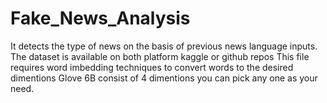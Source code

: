 # Fake_News_Analysis
It detects the type of news on the basis of previous news language inputs.
The dataset is available on both platform kaggle or github repos
This file requires word imbedding techniques to convert words to the desired dimentions
Glove 6B consist of 4 dimentions you can pick any one as your need.
